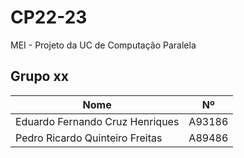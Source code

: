 # CP22-23
MEI - Projeto da UC de Computação Paralela 

## Grupo xx

| Nome                            | Nº      |
| ------------------------------- | ------- |
| Eduardo Fernando Cruz Henriques | A93186  |
| Pedro Ricardo Quinteiro Freitas | A89486  |
